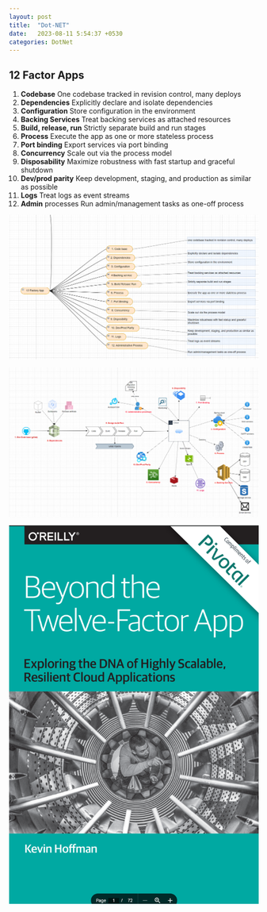 ```yaml
---
layout: post
title:  "Dot-NET"
date:   2023-08-11 5:54:37 +0530
categories: DotNet
---
```


## 12 Factor Apps

1. **Codebase** One codebase tracked in revision control, many deploys
2. **Dependencies** Explicitly declare and isolate dependencies
3. **Configuration** Store configuration in the environment 
4. **Backing Services** Treat backing services as attached resources
5. **Build, release, run** Strictly separate build and run stages
6. **Process** Execute the app as one or more stateless process
7. **Port binding** Export services via port binding
8. **Concurrency** Scale out via the process model
9. **Disposability** Maximize robustness with fast startup and graceful shutdown
10. **Dev/prod parity** Keep development, staging, and production as similar as possible
11. **Logs** Treat logs as event streams
12. **Admin** processes Run admin/management tasks as one-off process

![12 Factor App ](./assets/images/12factorapp_mindmap.png)

![Alt text](/assets/images/12factorapp_flowdiagram.png)

![Alt text](/assets/images/12factorapp_book.png)

                                   
                                  
                                  
